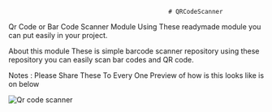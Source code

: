                                                 # QRCodeScanner


Qr Code or Bar Code Scanner Module Using These readymade module you can put easily in your project.

About this module These is simple barcode scanner repository using these repository you can easily scan bar codes and QR code.

Notes : Please Share These To Every One Preview of how is this looks like is on below

![Qr code scanner](https://user-images.githubusercontent.com/61186175/76962482-5486c600-6945-11ea-9329-eb7357ef566e.gif)
